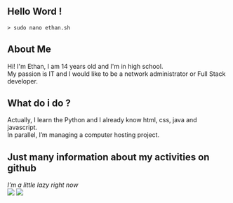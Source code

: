 ## Hello Word !
`> sudo nano ethan.sh`
## About Me
Hi! I'm Ethan, I am 14 years old and I'm in high school.<br>
My passion is IT and I would like to be a network administrator or Full Stack developer.

## What do i do ?
Actually, I learn the Python and I already know html, css, java and javascript.<br>
In parallel, I’m managing a computer hosting project.

## Just many information about my activities on github
*I’m a little lazy right now*<br>
<img src="https://github-readme-stats.vercel.app/api?username=EthanSLG&hide=issues&show_icons=true&count_private=true&show_icons=false&theme=chartreuse-dark&locale=fr&rank_icon=default"/>
<img src="https://github-readme-stats.vercel.app/api/top-langs/?username=EthanSLG&count_private=true&show_icons=false&theme=chartreuse-dark&locale=fr&layout=donut"/>
